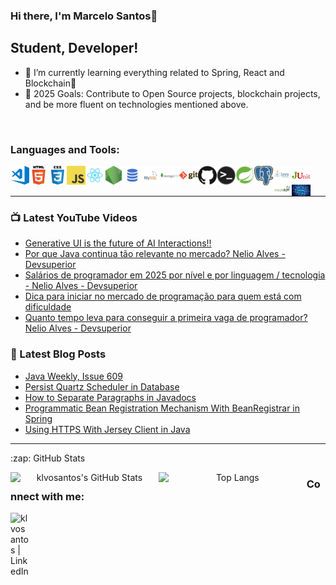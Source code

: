 
<!--
**klvosantos/klvosantos** is a ✨ _special_ ✨ repository because its `README.md` (this file) appears on your GitHub profile.

Here are some ideas to get you started:

- 🔭 I’m currently working on ...
- 🌱 I’m currently learning ...
- 👯 I’m looking to collaborate on ...
- 🤔 I’m looking for help with ...
- 💬 Ask me about ...
- 📫 How to reach me: ...
- 😄 Pronouns: ...
- ⚡ Fun fact: ...
-->

### Hi there, I'm Marcelo Santos👋 

## Student, Developer!

- 🌱 I’m currently learning everything related to Spring, React and Blockchain🤣
- 🥅 2025 Goals: Contribute to Open Source projects, blockchain projects, and be more fluent on technologies mentioned above.


<br />


### Languages and Tools:

<img align="left" alt="Visual Studio Code" width="30px" src="https://github.com/klvosantos/assets/blob/main/icons/visual-studio-code.png" />
<img align="left" alt="HTML5" width="30px" src="https://github.com/klvosantos/assets/blob/main/icons/html.png" />
<img align="left" alt="CSS3" width="30px" src="https://github.com/klvosantos/assets/blob/main/icons/css.png" />
<img align="left" alt="JavaScript" width="30px" src="https://github.com/klvosantos/assets/blob/main/icons/javascript.png" />
<img align="left" alt="React" width="30px" src="https://github.com/klvosantos/assets/blob/main/icons/react.png" />
<img align="left" alt="Node.js" width="30px" src="https://github.com/klvosantos/assets/blob/main/icons/nodejs.png" />
<img align="left" alt="SQL" width="30px" src="https://github.com/klvosantos/assets/blob/main/icons/sql.png" />
<img align="left" alt="MySQL" width="30px" src="https://github.com/klvosantos/assets/blob/main/icons/mysql.png" />
<img align="left" alt="MongoDB" width="30px" src="https://github.com/klvosantos/assets/blob/main/icons/mongodb.png" />
<img align="left" alt="Git" width="30px" src="https://github.com/klvosantos/assets/blob/main/icons/git.png" />
<img align="left" alt="GitHub" width="30px" src="https://github.com/klvosantos/assets/blob/main/icons/github.png" />
<img align="left" alt="Terminal" width="30px" src="https://github.com/klvosantos/assets/blob/main/icons/terminal.png" />
<img align="left" alt="Spring-boot" width="30px" src="https://github.com/klvosantos/assets/blob/main/icons/spring-boot.png" />
<img align="left" alt="Postgresql" width="30px" src="https://github.com/klvosantos/assets/blob/main/icons/postgresql.png" />
<img align="left" alt="Java" width="30px" src="https://github.com/klvosantos/assets/blob/main/icons/java.png" />
<img align="left" alt="jUnit" width="30px" src="https://github.com/klvosantos/assets/blob/main/icons/junit.png" />
<img align="left" alt="Mockito" width="30px" src="https://github.com/klvosantos/assets/blob/main/icons/mockito.png" />
<img align="left" alt="Mockito" width="30px" src="https://raw.githubusercontent.com/klvosantos/assets/main/icons/Blockchain.jpg" />



<br />
<br />

---

### 📺 Latest YouTube Videos

<!-- YOUTUBE:START -->
- [Generative UI is the future of AI Interactions!!](https://www.youtube.com/watch?v=goxnUKwwf-I)
- [Por que Java continua tão relevante no mercado? Nelio Alves - Devsuperior](https://www.youtube.com/watch?v=Mrr3Gixku24)
- [Salários de programador em 2025 por nível e por linguagem / tecnologia - Nelio Alves - Devsuperior](https://www.youtube.com/watch?v=AwMJNRoCBIs)
- [Dica para iniciar no mercado de programação para quem está com dificuldade](https://www.youtube.com/watch?v=0KoGY3-pKgM)
- [Quanto tempo leva para conseguir a primeira vaga de programador? Nelio Alves - Devsuperior](https://www.youtube.com/watch?v=GJ0KB55REjs)
<!-- YOUTUBE:END -->


### 📕 Latest Blog Posts

<!-- BLOG-POST-LIST:START -->
- [Java Weekly, Issue 609](https://feeds.feedblitz.com/~/923981423/0/baeldung~Java-Weekly-Issue)
- [Persist Quartz Scheduler in Database](https://feeds.feedblitz.com/~/923931632/0/baeldung~Persist-Quartz-Scheduler-in-Database)
- [How to Separate Paragraphs in Javadocs](https://feeds.feedblitz.com/~/923809067/0/baeldung~How-to-Separate-Paragraphs-in-Javadocs)
- [Programmatic Bean Registration Mechanism With BeanRegistrar in Spring](https://feeds.feedblitz.com/~/923808494/0/baeldung~Programmatic-Bean-Registration-Mechanism-With-BeanRegistrar-in-Spring)
- [Using HTTPS With Jersey Client in Java](https://feeds.feedblitz.com/~/923808497/0/baeldung~Using-HTTPS-With-Jersey-Client-in-Java)
<!-- BLOG-POST-LIST:END -->



---


<summary>:zap: GitHub Stats</summary>
<p align="center">

<img alt="klvosantos's GitHub Stats" align="left" width="47%" src="https://github-readme-stats.vercel.app/api?username=klvosantos&show_icons=true&hide_border=true&hide=stars,issues,contribs&theme=algolia"/> 
<img alt="Top Langs" align="left" width="47%" src="https://github-readme-stats.vercel.app/api/top-langs/?username=klvosantos&layout-compact"/> 

</p>

### Connect with me:

[<img align="left" alt="klvosantos | LinkedIn" width="30px" src="https://cdn.jsdelivr.net/npm/simple-icons@v3/icons/linkedin.svg" />][linkedin]





[linkedin]: https://www.linkedin.com/in/marcelosantosms
